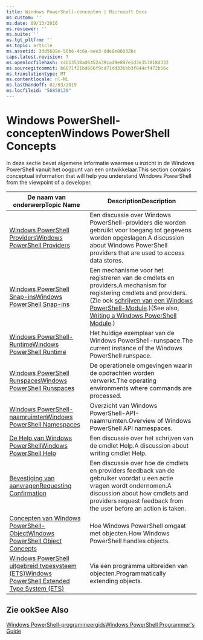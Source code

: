 ```yaml
---
title: Windows PowerShell-concepten | Microsoft Docs
ms.custom: ''
ms.date: 09/13/2016
ms.reviewer: ''
ms.suite: ''
ms.tgt_pltfrm: ''
ms.topic: article
ms.assetid: 3dd5608e-50b6-4c6a-aee3-dde0e86032bc
caps.latest.revision: 7
ms.openlocfilehash: c4b13518ad6452a39ca49e897e1d3e353818d332
ms.sourcegitcommit: b6871f21bd666f9cd71dd336bb3f844cf472b56c
ms.translationtype: MT
ms.contentlocale: nl-NL
ms.lasthandoff: 02/03/2019
ms.locfileid: "56850139"
---
```

# <a name="windows-powershell-concepts"></a><span data-ttu-id="29d5e-102">Windows PowerShell-concepten</span><span class="sxs-lookup"><span data-stu-id="29d5e-102">Windows PowerShell Concepts</span></span>

<span data-ttu-id="29d5e-103">In deze sectie bevat algemene informatie waarmee u inzicht in de Windows PowerShell vanuit het oogpunt van een ontwikkelaar.</span><span class="sxs-lookup"><span data-stu-id="29d5e-103">This section contains conceptual information that will help you understand Windows PowerShell from the viewpoint of a developer.</span></span>

|<span data-ttu-id="29d5e-104">De naam van onderwerp</span><span class="sxs-lookup"><span data-stu-id="29d5e-104">Topic Name</span></span>|<span data-ttu-id="29d5e-105">Description</span><span class="sxs-lookup"><span data-stu-id="29d5e-105">Description</span></span>|
|----------------|-----------------|
|[<span data-ttu-id="29d5e-106">Windows PowerShell Providers</span><span class="sxs-lookup"><span data-stu-id="29d5e-106">Windows PowerShell Providers</span></span>](http://msdn.microsoft.com/en-us/a65c5c75-1131-4ade-90d3-a613dbe620e9)|<span data-ttu-id="29d5e-107">Een discussie over Windows PowerShell-providers die worden gebruikt voor toegang tot gegevens worden opgeslagen.</span><span class="sxs-lookup"><span data-stu-id="29d5e-107">A discussion about Windows PowerShell providers that are used to access data stores.</span></span>|
|[<span data-ttu-id="29d5e-108">Windows PowerShell Snap-ins</span><span class="sxs-lookup"><span data-stu-id="29d5e-108">Windows PowerShell Snap-ins</span></span>](http://msdn.microsoft.com/en-us/20e081a9-522c-48bf-9f21-faaf8cca2e82)|<span data-ttu-id="29d5e-109">Een mechanisme voor het registreren van de cmdlets en providers.</span><span class="sxs-lookup"><span data-stu-id="29d5e-109">A mechanism for registering cmdlets and providers.</span></span> <span data-ttu-id="29d5e-110">(Zie ook [schrijven van een Windows PowerShell-Module](../module/writing-a-windows-powershell-module.md).)</span><span class="sxs-lookup"><span data-stu-id="29d5e-110">(See also, [Writing a Windows PowerShell Module](../module/writing-a-windows-powershell-module.md).)</span></span>|
|[<span data-ttu-id="29d5e-111">Windows PowerShell-Runtime</span><span class="sxs-lookup"><span data-stu-id="29d5e-111">Windows PowerShell Runtime</span></span>](http://msdn.microsoft.com/en-us/949f06e8-0224-4cd3-bbad-a0cebbb5dec8)|<span data-ttu-id="29d5e-112">Het huidige exemplaar van de Windows PowerShell-runspace.</span><span class="sxs-lookup"><span data-stu-id="29d5e-112">The current instance of the Windows PowerShell runspace.</span></span>|
|[<span data-ttu-id="29d5e-113">Windows PowerShell Runspaces</span><span class="sxs-lookup"><span data-stu-id="29d5e-113">Windows PowerShell Runspaces</span></span>](http://msdn.microsoft.com/en-us/a1582cfe-f06d-4aff-adc6-71f49a860ce9)|<span data-ttu-id="29d5e-114">De operationele omgevingen waarin de opdrachten worden verwerkt.</span><span class="sxs-lookup"><span data-stu-id="29d5e-114">The operating environments where commands are processed.</span></span>|
|[<span data-ttu-id="29d5e-115">Windows PowerShell-naamruimten</span><span class="sxs-lookup"><span data-stu-id="29d5e-115">Windows PowerShell Namespaces</span></span>](http://msdn.microsoft.com/en-us/04bd2841-e90c-47d2-8a1f-3aeb3df35176)|<span data-ttu-id="29d5e-116">Overzicht van Windows PowerShell-API-naamruimten.</span><span class="sxs-lookup"><span data-stu-id="29d5e-116">Overview of Windows PowerShell API namespaces.</span></span>|
|[<span data-ttu-id="29d5e-117">De Help van Windows PowerShell</span><span class="sxs-lookup"><span data-stu-id="29d5e-117">Windows PowerShell Help</span></span>](http://msdn.microsoft.com/en-us/097b7c1c-a056-4b36-9c86-65b2ee702fc7)|<span data-ttu-id="29d5e-118">Een discussie over het schrijven van de cmdlet Help.</span><span class="sxs-lookup"><span data-stu-id="29d5e-118">A discussion about writing cmdlet Help.</span></span>|
|[<span data-ttu-id="29d5e-119">Bevestiging van aanvragen</span><span class="sxs-lookup"><span data-stu-id="29d5e-119">Requesting Confirmation</span></span>](../cmdlet/requesting-confirmation-from-cmdlets.md)|<span data-ttu-id="29d5e-120">Een discussie over hoe de cmdlets en providers feedback van de gebruiker voordat u een actie vragen wordt ondernomen.</span><span class="sxs-lookup"><span data-stu-id="29d5e-120">A discussion about how cmdlets and providers request feedback from the user before an action is taken.</span></span>|
|[<span data-ttu-id="29d5e-121">Concepten van Windows PowerShell-Object</span><span class="sxs-lookup"><span data-stu-id="29d5e-121">Windows PowerShell Object Concepts</span></span>](http://msdn.microsoft.com/en-us/a1449178-b6fd-4ca8-a5e1-d747c2c54181)|<span data-ttu-id="29d5e-122">Hoe Windows PowerShell omgaat met objecten.</span><span class="sxs-lookup"><span data-stu-id="29d5e-122">How Windows PowerShell handles objects.</span></span>|
|[<span data-ttu-id="29d5e-123">Windows PowerShell uitgebreid typesysteem (ETS)</span><span class="sxs-lookup"><span data-stu-id="29d5e-123">Windows PowerShell Extended Type System (ETS)</span></span>](http://msdn.microsoft.com/en-us/12700631-be23-4e6b-9bf0-81ea0d166353)|<span data-ttu-id="29d5e-124">Via een programma uitbreiden van objecten.</span><span class="sxs-lookup"><span data-stu-id="29d5e-124">Programmatically extending objects.</span></span>|

## <a name="see-also"></a><span data-ttu-id="29d5e-125">Zie ook</span><span class="sxs-lookup"><span data-stu-id="29d5e-125">See Also</span></span>

[<span data-ttu-id="29d5e-126">Windows PowerShell-programmeergids</span><span class="sxs-lookup"><span data-stu-id="29d5e-126">Windows PowerShell Programmer's Guide</span></span>](./windows-powershell-programmer-s-guide.md)